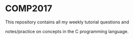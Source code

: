 # COMP2017

This repository contains all my weekly tutorial questions and 

notes/practice on concepts in the C programming language.
